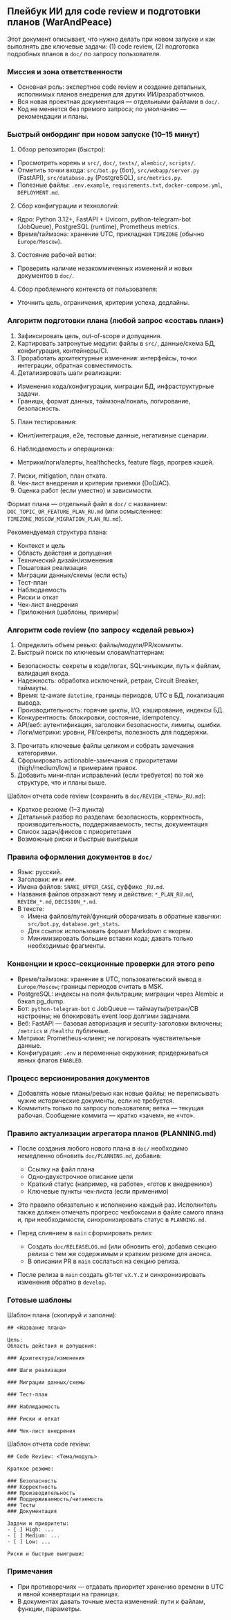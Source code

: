 ## Плейбук ИИ для code review и подготовки планов (WarAndPeace)

Этот документ описывает, что нужно делать при новом запуске и как выполнять две ключевые задачи: (1) code review, (2) подготовка подробных планов в `doc/` по запросу пользователя.

### Миссия и зона ответственности
- Основная роль: экспертное code review и создание детальных, исполнимых планов внедрения для других ИИ/разработчиков.
- Вся новая проектная документация — отдельными файлами в `doc/`.
- Код не меняется без прямого запроса; по умолчанию — рекомендации и планы.

### Быстрый онбординг при новом запуске (10–15 минут)
1) Обзор репозитория (быстро):
- Просмотреть корень и `src/`, `doc/`, `tests/`, `alembic/`, `scripts/`.
- Отметить точки входа: `src/bot.py` (бот), `src/webapp/server.py` (FastAPI), `src/database.py` (PostgreSQL), `src/metrics.py`.
- Полезные файлы: `.env.example`, `requirements.txt`, `docker-compose.yml`, `DEPLOYMENT.md`.

2) Сбор конфигурации и технологий:
- Ядро: Python 3.12+, FastAPI + Uvicorn, python-telegram-bot (JobQueue), PostgreSQL (runtime), Prometheus metrics.
- Время/таймзона: хранение UTC, прикладная `TIMEZONE` (обычно `Europe/Moscow`).

3) Состояние рабочей ветки:
- Проверить наличие незакоммиченных изменений и новых документов в `doc/`.

4) Сбор проблемного контекста от пользователя:
- Уточнить цель, ограничения, критерии успеха, дедлайны.

### Алгоритм подготовки плана (любой запрос «составь план»)
1) Зафиксировать цель, out-of-scope и допущения.
2) Картировать затронутые модули: файлы в `src/`, данные/схема БД, конфигурация, контейнеры/CI.
3) Проработать архитектурные изменения: интерфейсы, точки интеграции, обратная совместимость.
4) Детализировать шаги реализации:
- Изменения кода/конфигурации, миграции БД, инфраструктурные задачи.
- Границы, формат данных, таймзона/локаль, логирование, безопасность.
5) План тестирования:
- Юнит/интеграция, e2e, тестовые данные, негативные сценарии.
6) Наблюдаемость и операционка:
- Метрики/логи/алерты, healthchecks, feature flags, прогрев кэшей.
7) Риски, mitigation, план отката.
8) Чек-лист внедрения и критерии приемки (DoD/AC).
9) Оценка работ (если уместно) и зависимости.

Формат плана — отдельный файл в `doc/` с названием: `DOC_TOPIC_OR_FEATURE_PLAN_RU.md` (или осмысленнее: `TIMEZONE_MOSCOW_MIGRATION_PLAN_RU.md`).

Рекомендуемая структура плана:
- Контекст и цель
- Область действия и допущения
- Технический дизайн/изменения
- Пошаговая реализация
- Миграции данных/схемы (если есть)
- Тест-план
- Наблюдаемость
- Риски и откат
- Чек-лист внедрения
- Приложения (шаблоны, примеры)

### Алгоритм code review (по запросу «сделай ревью»)
1) Определить объем ревью: файлы/модули/PR/коммиты.
2) Быстрый поиск по ключевым словам/паттернам:
- Безопасность: секреты в коде/логах, SQL-инъекции, путь к файлам, валидация входа.
- Надежность: обработка исключений, ретраи, Circuit Breaker, таймауты.
- Время: tz-aware `datetime`, границы периодов, UTC в БД, локализация вывода.
- Производительность: горячие циклы, I/O, кэширование, индексы БД.
- Конкурентность: блокировки, состояние, idempotency.
- API/веб: аутентификация, заголовки безопасности, лимиты, ошибки.
- Логи/метрики: уровни, PII/секреты, полезность для поддержки.
3) Прочитать ключевые файлы целиком и собрать замечания категориями.
4) Сформировать actionable-замечания с приоритетами (high/medium/low) и примерами правок.
5) Добавить мини-план исправлений (если требуется) по той же структуре, что и планы выше.

Шаблон отчета code review (сохранить в `doc/REVIEW_<ТЕМА>_RU.md`):
- Краткое резюме (1–3 пункта)
- Детальный разбор по разделам: безопасность, корректность, производительность, поддерживаемость, тесты, документация
- Список задач/фиксов с приоритетами
- Возможные риски и быстрые выигрыши

### Правила оформления документов в `doc/`
- Язык: русский.
- Заголовки: `##` и `###`.
- Имена файлов: `SNAKE_UPPER_CASE`, суффикс `_RU.md`.
- Названия файлов отражают тему и действие: `*_PLAN_RU.md`, `REVIEW_*.md`, `DECISION_*.md`.
- В тексте:
  - Имена файлов/путей/функций оборачивать в обратные кавычки: `src/bot.py`, `database.get_stats`.
  - Для ссылок использовать формат Markdown с якорем.
  - Минимизировать большие вставки кода; давать только необходимые фрагменты.

### Конвенции и кросс-секционные проверки для этого репо
- Время/таймзона: хранение в UTC, пользовательский вывод в `Europe/Moscow`; границы периодов считать в MSK.
- PostgreSQL: индексы на поля фильтрации; миграции через Alembic и бэкап pg_dump.
- Бот: `python-telegram-bot` с JobQueue — таймауты/ретраи/CB настроены; не блокировать event loop долгими задачами.
- Веб: FastAPI — базовая авторизация и security-заголовки включены; `/metrics` и `/healthz` публичные.
- Метрики: Prometheus-клиент; не логировать чувствительные данные.
- Конфигурация: `.env` и переменные окружения; придерживаться явных флагов `ENABLED`.

### Процесс версионирования документов
- Добавлять новые планы/ревью как новые файлы; не переписывать чужие исторические документы, если не требуется.
- Коммитить только по запросу пользователя; ветка — текущая рабочая. Сообщение коммита — кратко «зачем», не «что».

### Правило актуализации агрегатора планов (PLANNING.md)
- После создания любого нового плана в `doc/` необходимо немедленно обновить `doc/PLANNING.md`, добавив:
  - Ссылку на файл плана
  - Одно‑двухстрочное описание цели
  - Краткий статус (например, «в работе», «готов к внедрению»)
  - Ключевые пункты чек‑листа (если применимо)
- Это правило обязательно к исполнению каждый раз. Исполнитель также должен отмечать прогресс чекбоксами в файле самого плана и, при необходимости, синхронизировать статус в `PLANNING.md`.

- Перед слиянием в `main` сформировать релиз:
  - Создать `doc/RELEASELOG.md` (или обновить его), добавив секцию релиза с тем же содержимым и кратким резюме для анонса.
  - В описании PR в `main` сослаться на секцию релиза.
- После релиза в `main` создать git‑тег `vX.Y.Z` и синхронизировать изменения обратно в `develop`.

### Готовые шаблоны

Шаблон плана (скопируй и заполни):
```
## <Название плана>

Цель:
Область действия и допущения:

### Архитектура/изменения

### Шаги реализации

### Миграции данных/схемы

### Тест-план

### Наблюдаемость

### Риски и откат

### Чек-лист внедрения
```

Шаблон отчета code review:
```
## Code Review: <Тема/модуль>

Краткое резюме:

### Безопасность
### Корректность
### Производительность
### Поддерживаемость/читаемость
### Тесты
### Документация

Задачи и приоритеты:
- [ ] High: ...
- [ ] Medium: ...
- [ ] Low: ...

Риски и быстрые выигрыши:
```

### Примечания
- При противоречиях — отдавать приоритет хранению времени в UTC и явной конвертации на границах.
- В документах давать точные места изменений: пути к файлам, функции, параметры.
